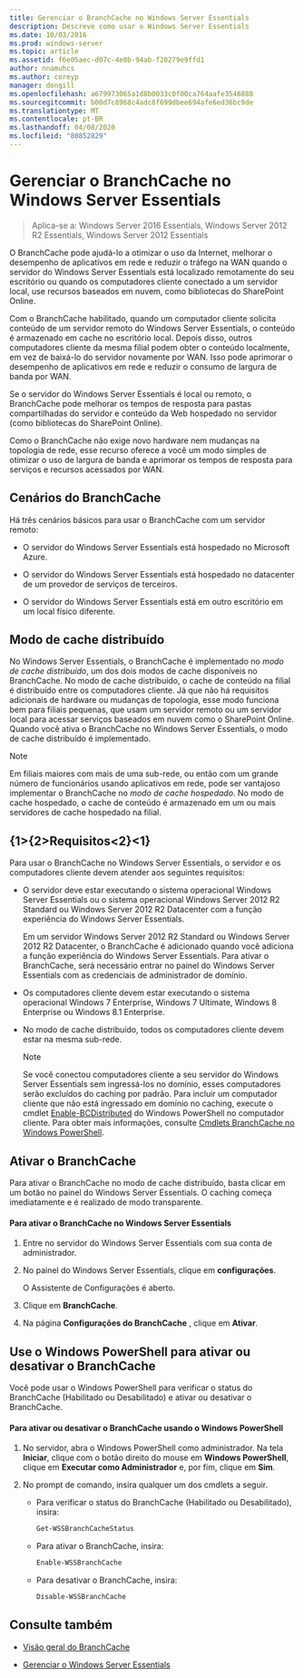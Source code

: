 ```yaml
---
title: Gerenciar o BranchCache no Windows Server Essentials
description: Descreve como usar o Windows Server Essentials
ms.date: 10/03/2016
ms.prod: windows-server
ms.topic: article
ms.assetid: f6e05aec-d07c-4e0b-94ab-f20279e9ffd1
author: nnamuhcs
ms.author: coreyp
manager: dongill
ms.openlocfilehash: a679973065a1d8b0033c0f00ca764aafe3546888
ms.sourcegitcommit: b00d7c8968c4adc8f699dbee694afe6ed36bc9de
ms.translationtype: MT
ms.contentlocale: pt-BR
ms.lasthandoff: 04/08/2020
ms.locfileid: "80852829"
---
```

# <a name="manage-branchcache-in-windows-server-essentials"></a>Gerenciar o BranchCache no Windows Server Essentials

>Aplica-se a: Windows Server 2016 Essentials, Windows Server 2012 R2 Essentials, Windows Server 2012 Essentials

O BranchCache pode ajudá-lo a otimizar o uso da Internet, melhorar o desempenho de aplicativos em rede e reduzir o tráfego na WAN quando o servidor do Windows Server Essentials está localizado remotamente do seu escritório ou quando os computadores cliente conectado a um servidor local, use recursos baseados em nuvem, como bibliotecas do SharePoint Online.  
  
 Com o BranchCache habilitado, quando um computador cliente solicita conteúdo de um servidor remoto do Windows Server Essentials, o conteúdo é armazenado em cache no escritório local. Depois disso, outros computadores cliente da mesma filial podem obter o conteúdo localmente, em vez de baixá-lo do servidor novamente por WAN. Isso pode aprimorar o desempenho de aplicativos em rede e reduzir o consumo de largura de banda por WAN.  
  
 Se o servidor do Windows Server Essentials é local ou remoto, o BranchCache pode melhorar os tempos de resposta para pastas compartilhadas do servidor e conteúdo da Web hospedado no servidor (como bibliotecas do SharePoint Online).  
  
 Como o BranchCache não exige novo hardware nem mudanças na topologia de rede, esse recurso oferece a você um modo simples de otimizar o uso de largura de banda e aprimorar os tempos de resposta para serviços e recursos acessados por WAN.  
  
## <a name="branchcache-scenarios"></a>Cenários do BranchCache  
 Há três cenários básicos para usar o BranchCache com um servidor remoto:  
  
-   O servidor do Windows Server Essentials está hospedado no Microsoft Azure.  
  
-   O servidor do Windows Server Essentials está hospedado no datacenter de um provedor de serviços de terceiros.  
  
-   O servidor do Windows Server Essentials está em outro escritório em um local físico diferente.  
  
## <a name="distributed-cache-mode"></a>Modo de cache distribuído  
 No Windows Server Essentials, o BranchCache é implementado no *modo de cache distribuído*, um dos dois modos de cache disponíveis no BranchCache. No modo de cache distribuído, o cache de conteúdo na filial é distribuído entre os computadores cliente. Já que não há requisitos adicionais de hardware ou mudanças de topologia, esse modo funciona bem para filiais pequenas, que usam um servidor remoto ou um servidor local para acessar serviços baseados em nuvem como o SharePoint Online. Quando você ativa o BranchCache no Windows Server Essentials, o modo de cache distribuído é implementado.  
  
> [!NOTE]
>  Em filiais maiores com mais de uma sub-rede, ou então com um grande número de funcionários usando aplicativos em rede, pode ser vantajoso implementar o BranchCache no *modo de cache hospedado*. No modo de cache hospedado, o cache de conteúdo é armazenado em um ou mais servidores de cache hospedado na filial.
  
## <a name="requirements"></a>{1&gt;{2&gt;Requisitos&lt;2}&lt;1}  
 Para usar o BranchCache no Windows Server Essentials, o servidor e os computadores cliente devem atender aos seguintes requisitos:  
  
-   O servidor deve estar executando o sistema operacional Windows Server Essentials ou o sistema operacional Windows Server 2012 R2 Standard ou Windows Server 2012 R2 Datacenter com a função experiência do Windows Server Essentials.  
  
     Em um servidor Windows Server 2012 R2 Standard ou Windows Server 2012 R2 Datacenter, o BranchCache é adicionado quando você adiciona a função experiência do Windows Server Essentials. Para ativar o BranchCache, será necessário entrar no painel do Windows Server Essentials com as credenciais de administrador de domínio.  
  
-   Os computadores cliente devem estar executando o sistema operacional Windows 7 Enterprise, Windows 7 Ultimate, Windows 8 Enterprise ou Windows 8.1 Enterprise.  
  
-   No modo de cache distribuído, todos os computadores cliente devem estar na mesma sub-rede.  
  
    > [!NOTE]
    >  Se você conectou computadores cliente a seu servidor do Windows Server Essentials sem ingressá-los no domínio, esses computadores serão excluídos do caching por padrão. Para incluir um computador cliente que não está ingressado em domínio no caching, execute o cmdlet [Enable-BCDistributed](https://technet.microsoft.com/library/hh848398.aspx) do Windows PowerShell no computador cliente. Para obter mais informações, consulte [Cmdlets BranchCache no Windows PowerShell](https://technet.microsoft.com/library/hh848392.aspx).  
 
  
## <a name="turn-branchcache-on"></a>Ativar o BranchCache  
 Para ativar o BranchCache no modo de cache distribuído, basta clicar em um botão no painel do Windows Server Essentials. O caching começa imediatamente e é realizado de modo transparente.  
  
#### <a name="to-turn-on-branchcache-in-windows-server-essentials"></a>Para ativar o BranchCache no Windows Server Essentials  
  
1.  Entre no servidor do Windows Server Essentials com sua conta de administrador.  
  
2.  No painel do Windows Server Essentials, clique em **configurações**.  
  
     O Assistente de Configurações é aberto.  
  
3.  Clique em **BranchCache**.  
  
4.  Na página **Configurações do BranchCache** , clique em **Ativar**.  
  
## <a name="use-windows-powershell-to-turn-branchcache-on-or-off"></a>Use o Windows PowerShell para ativar ou desativar o BranchCache  
 Você pode usar o Windows PowerShell para verificar o status do BranchCache (Habilitado ou Desabilitado) e ativar ou desativar o BranchCache.  
  
#### <a name="to-turn-branchcache-on-or-off-using-windows-powershell"></a>Para ativar ou desativar o BranchCache usando o Windows PowerShell  
  
1.  No servidor, abra o Windows PowerShell como administrador. Na tela **Iniciar**, clique com o botão direito do mouse em **Windows PowerShell**, clique em **Executar como Administrador** e, por fim, clique em **Sim**.  
  
2.  No prompt de comando, insira qualquer um dos cmdlets a seguir.  
  
    -   Para verificar o status do BranchCache (Habilitado ou Desabilitado), insira:  
  
        ```powershell  
        Get-WSSBranchCacheStatus  
        ```  
  
    -   Para ativar o BranchCache, insira:  
  
        ```powershell  
        Enable-WSSBranchCache  
        ```  
  
    -   Para desativar o BranchCache, insira:  
  
        ```powershell  
        Disable-WSSBranchCache  
        ```  
  
## <a name="see-also"></a>Consulte também  
    
-   [Visão geral do BranchCache](https://technet.microsoft.com/library/hh831696.aspx)  
  
-   [Gerenciar o Windows Server Essentials](Manage-Windows-Server-Essentials.md)
